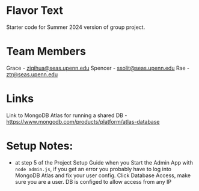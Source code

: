# Flavor Text
Starter code for Summer 2024 version of group project.

# Team Members
Grace - ziqihua@seas.upenn.edu
Spencer - ssolit@seas.upenn.edu
Rae - ztr@seas.upenn.edu

# Links
Link to MongoDB Atlas for running a shared DB - https://www.mongodb.com/products/platform/atlas-database

# Setup Notes: 
- at step 5 of the Project Setup Guide when you Start the Admin App with ```node admin.js```, if you get an error you probably have to log into MongoDB Atlas and fix your user config. Click Database Access, make sure you are a user. DB is configed to allow access from any IP

